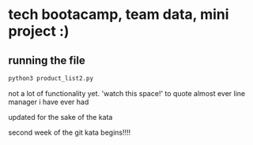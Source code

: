 # tech bootacamp, team data, mini project :)

## running the file

```bash
python3 product_list2.py
```

not a lot of functionality yet. 'watch this space!' to quote almost ever line manager i have ever had

updated for the sake of the kata

second week of the git kata begins!!!!

